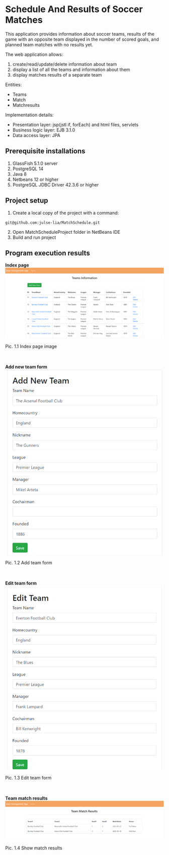 # Schedule And Results of Soccer Matches

This application provides information about soccer teams, results of the game with an opposite team displayed in the number of scored goals, and planned team matches with no results yet.

The web application allows:
1. create/read/update/delete information about team
2. display a list of all the teams and information about them
3. display matches results of a separate team

Entities:
* Teams
* Match
* Matchresults

Implementation details:
- Presentation layer: jsp(jstl if, forEach) and html files, servlets
- Business logic layer: EJB 3.1.0
- Data access layer: JPA

## Prerequisite installations

1. GlassFish 5.1.0 server
2. PostgreSQL 14
3. Java 8
4. Netbeans 12 or higher
5. PostgreSQL JDBC Driver 42.3.6 or higher

## Project setup

1. Create a local copy of the project with a command:
```
git@github.com:julse-lia/MatchSchedule.git
```
2. Open MatchScheduleProject folder in NetBeans IDE
3. Build and run project

## Program execution results
**Index page**<br />
![Index](images/index.png)
<figcaption>Pic. 1.1 Index page image</figcaption><br /><br />

**Add new team form**<br />
![Add team](images/add_team.png)
<figcaption>Pic. 1.2 Add team form</figcaption><br /><br />

**Edit team form**<br />
![Edit team](images/edit_team.png)
<figcaption>Pic. 1.3 Edit team form</figcaption><br /><br />

**Team match results**<br />
![Match results info](images/team_match_results.png)
<figcaption>Pic. 1.4 Show match results</figcaption>

